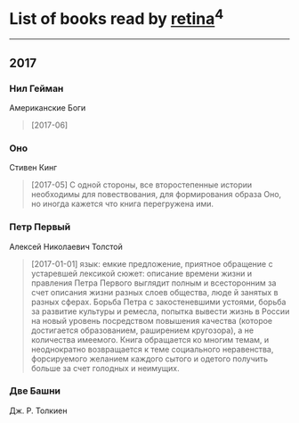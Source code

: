 # List of books read by [retina](https://vk.com/id385281948)<sup>4</sup>
---

## 2017

### Нил Гейман
Американские Боги
> [2017-06] 


### Оно
Стивен Кинг
> [2017-05] С одной стороны, все второстепенные истории необходимы для повествования, для формирования образа Оно, но иногда кажется что книга перегружена ими.


### Петр Первый
Алексей Николаевич Толстой
> [2017-01-01] язык: емкие предложение, приятное обращение с устаревшей лексикой
> сюжет: описание времени жизни и правления Петра Первого выглядит полным и всесторонним за счет описания жизни разных слоев общества, люде й занятых в разных сферах. Борьба Петра с закостеневшими устоями, борьба за развитие культуры и ремесла,  попытка вывести  жизнь в России на новый уровень посредством повышения качества (которое достигается образованием, раширением кругозора), а не количества имеемого. Книга обращается ко многим темам, и неоднократно возвращается к теме социального неравенства, форсируемого желанием каждого сытого и одетого получить больше за счет голодных и неимущих.


### Две Башни
Дж. Р. Толкиен




